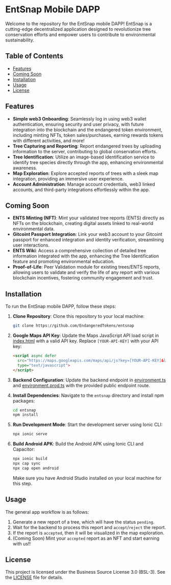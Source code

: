 # EntSnap Mobile DAPP

Welcome to the repository for the EntSnap mobile DAPP! EntSnap is a cutting-edge decentralized application designed to revolutionize tree conservation efforts and empower users to contribute to environmental sustainability.

## Table of Contents

- [Features](#features)
- [Coming Soon](#coming-soon)
- [Installation](#installation)
- [Usage](#usage)
- [License](#license)

## Features

- **Simple web3 Onboarding**: Seamlessly log in using web3 wallet authentication, ensuring security and user privacy, with future integration into the blockchain and the endangered token environment, including minting NFTs, token sales/purchases, earning rewards tokens with different activities, and more!
- **Tree Capturing and Reporting**: Report endangered trees by uploading information to the server, contributing to global conservation efforts.
- **Tree Identification**: Utilize an image-based identification service to identify tree species directly through the app, enhancing environmental awareness.
- **Map Exploration**: Explore accepted reports of trees with a sleek map integration, providing an immersive user experience.
- **Account Administration**: Manage account credentials, web3 linked accounts, and third-party integrations effortlessly within the app.

## Coming Soon

* **ENTS Minting (NFT)**: Mint your validated tree reports (ENTS) directly as NFTs on the blockchain, creating digital assets linked to real-world environmental data.
* **Gitcoint Passport Integration**: Link your web3 account to your Gitcoint passport for enhanced integration and identity verification, streamlining user interactions.
* **ENTS Wiki**: Access a comprehensive collection of detailed tree information integrated with the app, enhancing the Tree Identification feature and promoting environmental education.
* **Proof-of-Life**: Peer Validation module for existing trees/ENTS reports, allowing users to validate and verify the life of any report with various blockchain incentives, fostering community engagement and trust.

## Installation

To run the EntSnap mobile DAPP, follow these steps:

1. **Clone Repository**: Clone this repository to your local machine:
   ```bash
   git clone https://github.com/EndangeredTokens/entsnap
   ```

2. **Google Maps API Key**: Update the Maps JavaScript API load script in [index.html](./entsnap/src/index.html) with a valid API key. Replace `[YOUR-API-KEY]` with your API key:
   ```html
   <script async defer
     src="https://maps.googleapis.com/maps/api/js?key=[YOUR-API-KEY]&libraries=places&region=419&language=es"
     type="text/javascript">
   </script>
   ```

3. **Backend Configuration**: Update the backend endpoint in [environment.ts](./entsnap/src/environments/environment.ts) and [environment.prod.ts](./entsnap/src/environments/environment.prod.ts) with the provided public endpoint route.

4. **Install Dependencies**: Navigate to the `entsnap` directory and install npm packages:
   ```bash
   cd entsnap
   npm install
   ```

5. **Run Development Mode**: Start the development server using Ionic CLI:
   ```bash
   npx ionic serve
   ```

6. **Build Android APK**: Build the Android APK using Ionic CLI and Capacitor:
   ```bash
   npx ionic build
   npx cap sync
   npx cap open android
   ```
   Make sure you have Android Studio installed on your local machine for this step.

## Usage 

The general app workflow is as follows:

1. Generate a new report of a tree, which will have the status `pending`.
2. Wait for the backend to process this report and `accept`/`reject` the report.
3. If the report is `accepted`, then it will be visualized in the map exploration.
4. (Coming Soon) Mint your `accepted` report as an NFT and start earning with us!!

## License

This project is licensed under the Business Source License 3.0 (BSL-3). See the [LICENSE](LICENSE) file for details.